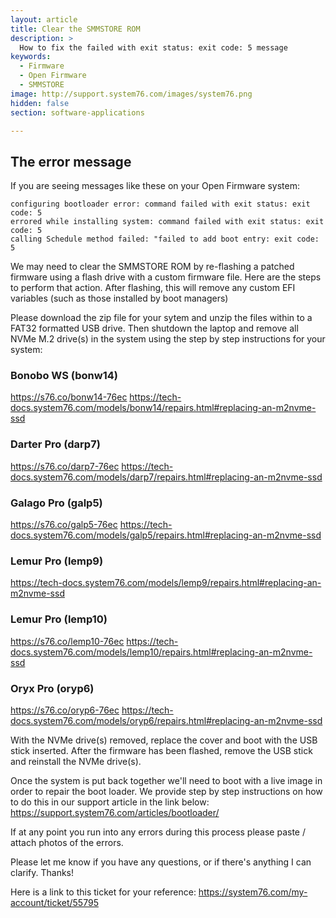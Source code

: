 ```yaml
---
layout: article
title: Clear the SMMSTORE ROM
description: >
  How to fix the failed with exit status: exit code: 5 message
keywords:
  - Firmware
  - Open Firmware
  - SMMSTORE
image: http://support.system76.com/images/system76.png
hidden: false
section: software-applications

---
```


## The error message

If you are seeing messages like these on your Open Firmware system:

```
configuring bootloader error: command failed with exit status: exit code: 5
errored while installing system: command failed with exit status: exit code: 5
calling Schedule method failed: "failed to add boot entry: exit code: 5
```

We may need to clear the SMMSTORE ROM by re-flashing a patched firmware using a flash drive with a custom firmware file. Here are the steps to perform that action. After flashing, this will remove any custom EFI variables (such as those installed by boot managers)

Please download the zip file for your sytem and unzip the files within to a FAT32 formatted USB drive. Then shutdown the laptop and remove all NVMe M.2 drive(s) in the system using the step by step instructions for your system:

### Bonobo WS (bonw14)

https://s76.co/bonw14-76ec
https://tech-docs.system76.com/models/bonw14/repairs.html#replacing-an-m2nvme-ssd

### Darter Pro (darp7)

https://s76.co/darp7-76ec
https://tech-docs.system76.com/models/darp7/repairs.html#replacing-an-m2nvme-ssd

### Galago Pro (galp5)

https://s76.co/galp5-76ec
https://tech-docs.system76.com/models/galp5/repairs.html#replacing-an-m2nvme-ssd

### Lemur Pro (lemp9)

https://tech-docs.system76.com/models/lemp9/repairs.html#replacing-an-m2nvme-ssd

### Lemur Pro (lemp10)

https://s76.co/lemp10-76ec
https://tech-docs.system76.com/models/lemp10/repairs.html#replacing-an-m2nvme-ssd

### Oryx Pro (oryp6)

https://s76.co/oryp6-76ec
https://tech-docs.system76.com/models/oryp6/repairs.html#replacing-an-m2nvme-ssd

With the NVMe drive(s) removed, replace the cover and boot with the USB stick inserted. After the firmware has been flashed, remove the USB stick and reinstall the NVMe drive(s).

Once the system is put back together we'll need to boot with a live image in order to repair the boot loader. We provide step by step instructions on how to do this in our support article in the link below:
https://support.system76.com/articles/bootloader/

If at any point you run into any errors during this process please paste / attach photos of the errors.

Please let me know if you have any questions, or if there's anything I can clarify. Thanks!

Here is a link to this ticket for your reference:
https://system76.com/my-account/ticket/55795